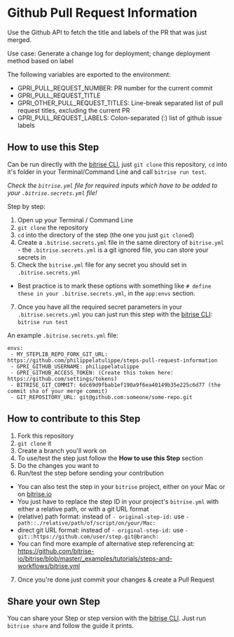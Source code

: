 # Github Pull Request Information

Use the Github API to fetch the title and labels of the PR that was just merged.

Use case: Generate a change log for deployment; change deployment method based on label

The following variables are exported to the environment:

* GPRI_PULL_REQUEST_NUMBER: PR number for the current commit
* GPRI_PULL_REQUEST_TITLE
* GPRI_OTHER_PULL_REQUEST_TITLES: Line-break separated list of pull request titles, excluding the current PR
* GPRI_PULL_REQUEST_LABELS: Colon-separated (:) list of github issue labels


## How to use this Step

Can be run directly with the [bitrise CLI](https://github.com/bitrise-io/bitrise),
just `git clone` this repository, `cd` into it's folder in your Terminal/Command Line
and call `bitrise run test`.

*Check the `bitrise.yml` file for required inputs which have to be
added to your `.bitrise.secrets.yml` file!*

Step by step:

1. Open up your Terminal / Command Line
2. `git clone` the repository
3. `cd` into the directory of the step (the one you just `git clone`d)
5. Create a `.bitrise.secrets.yml` file in the same directory of `bitrise.yml` - the `.bitrise.secrets.yml` is a git ignored file, you can store your secrets in
6. Check the `bitrise.yml` file for any secret you should set in `.bitrise.secrets.yml`
  * Best practice is to mark these options with something like `# define these in your .bitrise.secrets.yml`, in the `app:envs` section.
7. Once you have all the required secret parameters in your `.bitrise.secrets.yml` you can just run this step with the [bitrise CLI](https://github.com/bitrise-io/bitrise): `bitrise run test`

An example `.bitrise.secrets.yml` file:

```
envs:
 - MY_STEPLIB_REPO_FORK_GIT_URL: https://github.com/philippelatulippe/steps-pull-request-information
 - GPRI_GITHUB_USERNAME: philippelatulippe
 - GPRI_GITHUB_ACCESS_TOKEN: (Create this token here: https://github.com/settings/tokens)
 - BITRISE_GIT_COMMIT: 6dc69d9fbab1ef190a9f6ea40149b35e225c6d77 (the commit sha of your merge commit)
 - GIT_REPOSITORY_URL: git@github.com:someone/some-repo.git 
```

## How to contribute to this Step

1. Fork this repository
2. `git clone` it
3. Create a branch you'll work on
4. To use/test the step just follow the **How to use this Step** section
5. Do the changes you want to
6. Run/test the step before sending your contribution
  * You can also test the step in your `bitrise` project, either on your Mac or on [bitrise.io](https://www.bitrise.io)
  * You just have to replace the step ID in your project's `bitrise.yml` with either a relative path, or with a git URL format
  * (relative) path format: instead of `- original-step-id:` use `- path::./relative/path/of/script/on/your/Mac:`
  * direct git URL format: instead of `- original-step-id:` use `- git::https://github.com/user/step.git@branch:`
  * You can find more example of alternative step referencing at: https://github.com/bitrise-io/bitrise/blob/master/_examples/tutorials/steps-and-workflows/bitrise.yml
7. Once you're done just commit your changes & create a Pull Request


## Share your own Step

You can share your Step or step version with the [bitrise CLI](https://github.com/bitrise-io/bitrise). Just run `bitrise share` and follow the guide it prints.
